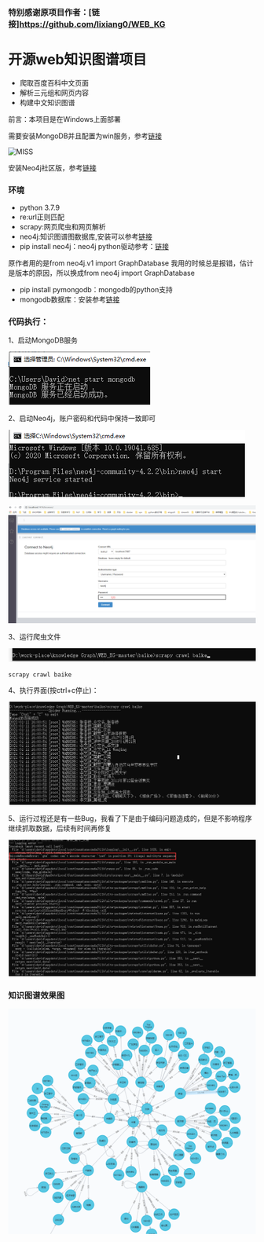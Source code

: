 ### 特别感谢原项目作者：[链接]https://github.com/lixiang0/WEB_KG

# 开源web知识图谱项目

- 爬取百度百科中文页面
- 解析三元组和网页内容
- 构建中文知识图谱


前言：本项目是在Windows上面部署

需要安装MongoDB并且配置为win服务，参考[链接](https://www.cnblogs.com/billyzh/p/5913687.html)

![MISS](./imgs/MongoDB.png)

安装Neo4j社区版，参考[链接](https://www.cnblogs.com/ljhdo/archive/2017/05/19/5521577.html)

### 环境

- python 3.7.9
- re:url正则匹配
- scrapy:网页爬虫和网页解析
- neo4j:知识图谱图数据库,安装可以参考[链接](http://blog.rubenxiao.com/posts/install-neo4j.html)
- pip install neo4j：neo4j python驱动参考：[链接](https://github.com/neo4j/neo4j-python-driver)

原作者用的是from neo4j.v1 import GraphDatabase
我用的时候总是报错，估计是版本的原因，所以换成from neo4j import GraphDatabase
- pip install pymongodb：mongodb的python支持
- mongodb数据库：安装参考[链接](https://docs.mongodb.com/manual/tutorial/install-mongodb-on-ubuntu/)


### 代码执行：
1、启动MongoDB服务

![MISS](./imgs/start_mongo.png)

2、启动Neo4j，账户密码和代码中保持一致即可

![MISS](./imgs/start_neo4j.png)

![MISS](./imgs/neo4j_browser.png)

3、运行爬虫文件

![MISS](./imgs/start_spider.png)
```
scrapy crawl baike
```
4、执行界面(按ctrl+c停止)：

![MISS](./imgs/run_spider.png)

5、运行过程还是有一些Bug，我看了下是由于编码问题造成的，但是不影响程序继续抓取数据，后续有时间再修复

![MISS](./imgs/spider_bug.png)


### 知识图谱效果图

![](./imgs/kg.png)





